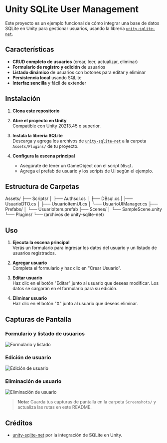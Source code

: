 ﻿# Unity SQLite User Management

Este proyecto es un ejemplo funcional de cómo integrar una base de datos SQLite en Unity para gestionar usuarios, usando la librería [`unity-sqlite-net`](https://github.com/gilzoide/unity-sqlite-net).

## Características

- **CRUD completo de usuarios** (crear, leer, actualizar, eliminar)
- **Formulario de registro y edición** de usuarios
- **Listado dinámico** de usuarios con botones para editar y eliminar
- **Persistencia local** usando SQLite
- **Interfaz sencilla** y fácil de extender

## Instalación

1. **Clona este repositorio**  

2. **Abre el proyecto en Unity**  
   Compatible con Unity 20213.45 o superior.

3. **Instala la librería SQLite**  
   Descarga y agrega los archivos de [`unity-sqlite-net`](https://github.com/gilzoide/unity-sqlite-net) a la carpeta `Assets/Plugins/` de tu proyecto.

4. **Configura la escena principal**  
   - Asegúrate de tener un GameObject con el script `DBsql`.
   - Agrega el prefab de usuario y los scripts de UI según el ejemplo.

## Estructura de Carpetas
Assets/ 
├── Scripts/ 
│   ├── Authsql.cs 
│   ├── DBsql.cs 
|	├── UsuarioDTO.cs 
│   ├── UsuarioItemUI.cs
│   └── UsuarioUIManager.cs 
├── Prefabs/ 
│   └── UsuarioItem.prefab 
├── Scenes/ 
│   └── SampleScene.unity 
└── Plugins/ 
└── (archivos de unity-sqlite-net)


## Uso

1. **Ejecuta la escena principal**  
   Verás un formulario para ingresar los datos del usuario y un listado de usuarios registrados.

2. **Agregar usuario**  
   Completa el formulario y haz clic en "Crear Usuario".

3. **Editar usuario**  
   Haz clic en el botón "Editar" junto al usuario que deseas modificar. Los datos se cargarán en el formulario para su edición.

4. **Eliminar usuario**  
   Haz clic en el botón "X" junto al usuario que deseas eliminar.

## Capturas de Pantalla

### Formulario y listado de usuarios

![Formulario y listado](Screenshots/formulario-listado.png)

### Edición de usuario

![Edición de usuario](Screenshots/editar-usuario.png)

### Eliminación de usuario

![Eliminación de usuario](Screenshots/eliminar-usuario.png)

> **Nota:** Guarda tus capturas de pantalla en la carpeta `Screenshots/` y actualiza las rutas en este README.

## Créditos

- [unity-sqlite-net](https://github.com/gilzoide/unity-sqlite-net) por la integración de SQLite en Unity.

